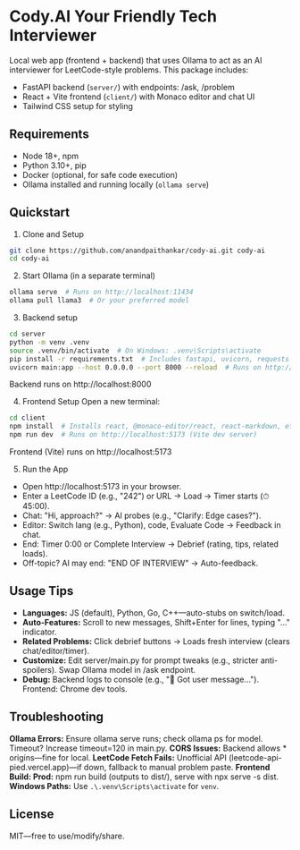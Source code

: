 
# Cody.AI Your Friendly Tech Interviewer

Local web app (frontend + backend) that uses Ollama to act as an AI interviewer for LeetCode-style problems.
This package includes:
- FastAPI backend (`server/`) with endpoints: /ask, /problem
- React + Vite frontend (`client/`) with Monaco editor and chat UI
- Tailwind CSS setup for styling

## Requirements
- Node 18+, npm
- Python 3.10+, pip
- Docker (optional, for safe code execution)
- Ollama installed and running locally (`ollama serve`)

## Quickstart

1. Clone and Setup
```bash
git clone https://github.com/anandpaithankar/cody-ai.git cody-ai
cd cody-ai
```
2. Start Ollama (in a separate terminal)
```bash
ollama serve  # Runs on http://localhost:11434
ollama pull llama3  # Or your preferred model
```
3. Backend setup
```bash
cd server
python -m venv .venv
source .venv/bin/activate  # On Windows: .venv\Scripts\activate
pip install -r requirements.txt  # Includes fastapi, uvicorn, requests
uvicorn main:app --host 0.0.0.0 --port 8000 --reload  # Runs on http://localhost:8000
```
Backend runs on http://localhost:8000

4. Frontend Setup
Open a new terminal:

```bash
cd client
npm install  # Installs react, @monaco-editor/react, react-markdown, etc.
npm run dev  # Runs on http://localhost:5173 (Vite dev server)
```
Frontend (Vite) runs on http://localhost:5173

5. Run the App

* Open http://localhost:5173 in your browser.
* Enter a LeetCode ID (e.g., "242") or URL → Load → Timer starts (⏱ 45:00).
* Chat: "Hi, approach?" → AI probes (e.g., "Clarify: Edge cases?").
* Editor: Switch lang (e.g., Python), code, Evaluate Code → Feedback in chat.
* End: Timer 0:00 or Complete Interview → Debrief (rating, tips, related loads).
* Off-topic? AI may end: "END OF INTERVIEW" → Auto-feedback.

## Usage Tips

* **Languages:** JS (default), Python, Go, C++—auto-stubs on switch/load.
* **Auto-Features:** Scroll to new messages, Shift+Enter for lines, typing "..." indicator.
* **Related Problems:** Click debrief buttons → Loads fresh interview (clears chat/editor/timer).
* **Customize:** Edit server/main.py for prompt tweaks (e.g., stricter anti-spoilers). Swap Ollama model in /ask endpoint.
* **Debug:** Backend logs to console (e.g., "🤖 Got user message..."). Frontend: Chrome dev tools.

## Troubleshooting

**Ollama Errors:** Ensure ollama serve runs; check ollama ps for model. Timeout? Increase timeout=120 in main.py.
**CORS Issues:** Backend allows * origins—fine for local.
**LeetCode Fetch Fails:** Unofficial API (leetcode-api-pied.vercel.app)—if down, fallback to manual problem paste.
**Frontend Build: Prod:** npm run build (outputs to dist/), serve with npx serve -s dist.
**Windows Paths:** Use `.\.venv\Scripts\activate` for `venv`.

## License
MIT—free to use/modify/share.
